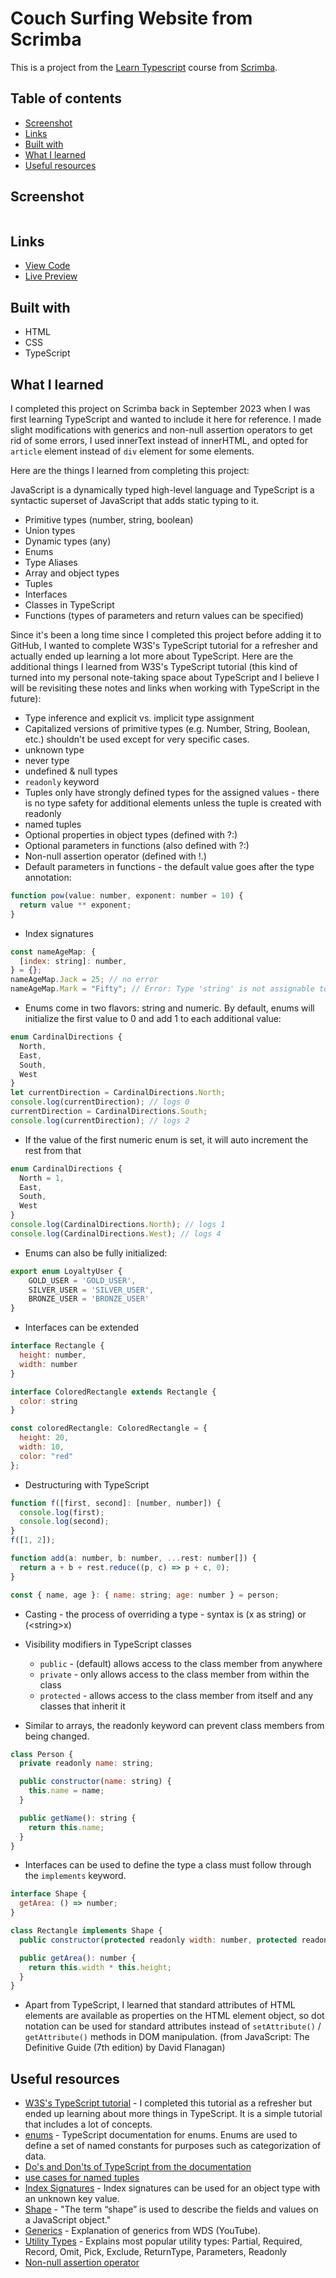 # Couch Surfing Website from Scrimba

This is a project from the [Learn Typescript](https://scrimba.com/learn/typescript) course from [Scrimba](https://scrimba.com/).

## Table of contents

- [Screenshot](#screenshot)
- [Links](#links)
- [Built with](#built-with)
- [What I learned](#what-i-learned)
- [Useful resources](#useful-resources)

## Screenshot

![]()

## Links

- [View Code](https://www.example.com)
- [Live Preview](https://www.example.com)

## Built with

- HTML
- CSS
- TypeScript

## What I learned

I completed this project on Scrimba back in September 2023 when I was first learning TypeScript and wanted to include it here for reference. I made slight modifications with generics and non-null assertion operators to get rid of some errors, I used innerText instead of innerHTML, and opted for ```article``` element instead of ```div``` element for some elements.

Here are the things I learned from completing this project:

JavaScript is a dynamically typed high-level language and TypeScript is a syntactic superset of JavaScript that adds static typing to it. 

- Primitive types (number, string, boolean)
- Union types
- Dynamic types (any)
- Enums
- Type Aliases
- Array and object types
- Tuples
- Interfaces
- Classes in TypeScript
- Functions (types of parameters and return values can be specified)

Since it's been a long time since I completed this project before adding it to GitHub, I wanted to complete W3S's TypeScript tutorial for a refresher and actually ended up learning a lot more about TypeScript. Here are the additional things I learned from W3S's TypeScript tutorial (this kind of turned into my personal note-taking space about TypeScript and I believe I will be revisiting these notes and links when working with TypeScript in the future):

- Type inference and explicit vs. implicit type assignment
- Capitalized versions of primitive types (e.g. Number, String, Boolean, etc.) shouldn't be used except for very specific cases.
- unknown type
- never type
- undefined & null types
- ```readonly``` keyword
- Tuples only have strongly defined types for the assigned values - there is no type safety for additional elements unless the tuple is created with readonly
- named tuples
- Optional properties in object types (defined with ?:)
- Optional parameters in functions (also defined with ?:)
- Non-null assertion operator (defined with !.)
- Default parameters in functions - the default value goes after the type annotation:

```js
function pow(value: number, exponent: number = 10) {
  return value ** exponent;
}
```
- Index signatures

```js
const nameAgeMap: { 
  [index: string]: number,
} = {};
nameAgeMap.Jack = 25; // no error
nameAgeMap.Mark = "Fifty"; // Error: Type 'string' is not assignable to type 'number'.
```

- Enums come in two flavors: string and numeric. By default, enums will initialize the first value to 0 and add 1 to each additional value:

```js
enum CardinalDirections {
  North,
  East,
  South,
  West
}
let currentDirection = CardinalDirections.North;
console.log(currentDirection); // logs 0
currentDirection = CardinalDirections.South;
console.log(currentDirection); // logs 2
```
- If the value of the first numeric enum is set, it will auto increment the rest from that

```js
enum CardinalDirections {
  North = 1,
  East,
  South,
  West
}
console.log(CardinalDirections.North); // logs 1
console.log(CardinalDirections.West); // logs 4
```

- Enums can also be fully initialized:

```js
export enum LoyaltyUser {
    GOLD_USER = 'GOLD_USER',
    SILVER_USER = 'SILVER_USER',
    BRONZE_USER = 'BRONZE_USER'
}
```

- Interfaces can be extended

```js
interface Rectangle {
  height: number,
  width: number
}

interface ColoredRectangle extends Rectangle {
  color: string
}

const coloredRectangle: ColoredRectangle = {
  height: 20,
  width: 10,
  color: "red"
};
```

- Destructuring with TypeScript

```js
function f([first, second]: [number, number]) {
  console.log(first);
  console.log(second);
}
f([1, 2]);

function add(a: number, b: number, ...rest: number[]) {
  return a + b + rest.reduce((p, c) => p + c, 0);
}

const { name, age }: { name: string; age: number } = person;
```

- Casting - the process of overriding a type - syntax is (x as string) or (&lt;string&gt;x)

- Visibility modifiers in TypeScript classes
  - ```public``` - (default) allows access to the class member from anywhere
  - ```private``` - only allows access to the class member from within the class
  - ```protected``` - allows access to the class member from itself and any classes that inherit it

- Similar to arrays, the readonly keyword can prevent class members from being changed.

```js
class Person {
  private readonly name: string;

  public constructor(name: string) {
    this.name = name;
  }

  public getName(): string {
    return this.name;
  }
}
```

- Interfaces can be used to define the type a class must follow through the ```implements``` keyword.

```js
interface Shape {
  getArea: () => number;
}

class Rectangle implements Shape {
  public constructor(protected readonly width: number, protected readonly height: number) {}

  public getArea(): number {
    return this.width * this.height;
  }
}
```

- Apart from TypeScript, I learned that standard attributes of HTML elements are available as properties on the HTML element object, so dot notation can be used for standard attributes instead of ```setAttribute()``` / ```getAttribute()``` methods in DOM manipulation. (from JavaScript: The Definitive Guide (7th edition) by David Flanagan)

## Useful resources

- [W3S's TypeScript tutorial](https://www.w3schools.com/typescript/) - I completed this tutorial as a refresher but ended up learning about more things in TypeScript. It is a simple tutorial that includes a lot of concepts.
- [enums](https://www.typescriptlang.org/docs/handbook/enums.html) - TypeScript documentation for enums. Enums are used to define a set of named constants for purposes such as categorization of data.
- [Do's and Don'ts of TypeScript from the documentation](https://www.typescriptlang.org/docs/handbook/declaration-files/do-s-and-don-ts.html)
- [use cases for named tuples](https://stackoverflow.com/a/63629353)
- [Index Signatures](https://www.typescriptlang.org/glossary/#index-signatures) - Index signatures can be used for an object type with an unknown key value. 
- [Shape](https://www.typescriptlang.org/glossary/#shape) - "The term “shape” is used to describe the fields and values on a JavaScript object."
- [Generics](https://www.youtube.com/watch?v=EcCTIExsqmI) - Explanation of generics from WDS (YouTube).
- [Utility Types](https://www.w3schools.com/typescript/typescript_utility_types.php) - Explains most popular utility types: Partial, Required, Record, Omit, Pick, Exclude, ReturnType, Parameters, Readonly
- [Non-null assertion operator](https://www.typescriptlang.org/docs/handbook/release-notes/typescript-2-0.html#non-null-assertion-operator)